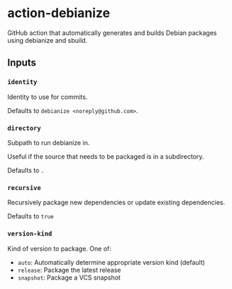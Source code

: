# action-debianize

GitHub action that automatically generates and builds Debian packages
using debianize and sbuild.

## Inputs

### `identity`

Identity to use for commits.

Defaults to ``debianize <noreply@github.com>``.

### `directory`

Subpath to run debianize in.

Useful if the source that needs to be packaged is in a subdirectory.

Defaults to ``.``

### `recursive`

Recursively package new dependencies or update existing dependencies.

Defaults to ``true``

### `version-kind`

Kind of version to package. One of:

 * ``auto``: Automatically determine appropriate version kind (default)
 * ``release``: Package the latest release
 * ``snapshot``: Package a VCS snapshot
